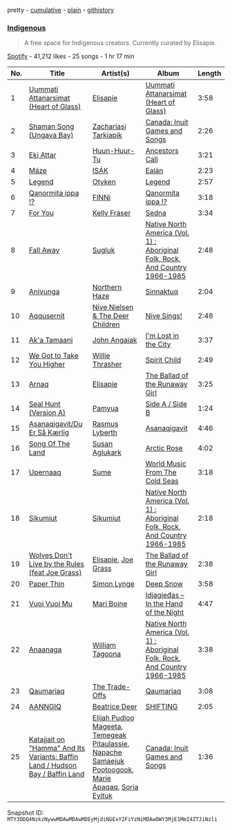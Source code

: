pretty - [cumulative](/playlists/cumulative/37i9dQZF1DWYrH4yMJbkL8.md) - [plain](/playlists/plain/37i9dQZF1DWYrH4yMJbkL8) - [githistory](https://github.githistory.xyz/mackorone/spotify-playlist-archive/blob/main/playlists/plain/37i9dQZF1DWYrH4yMJbkL8)

### [Indigenous](https://open.spotify.com/playlist/37i9dQZF1DWYrH4yMJbkL8)

> A free space for Indigenous creators\. Currently curated by Elisapie.

[Spotify](https://open.spotify.com/user/spotify) - 41,212 likes - 25 songs - 1 hr 17 min

| No. | Title | Artist(s) | Album | Length |
|---|---|---|---|---|
| 1 | [Uummati Attanarsimat \(Heart of Glass\)](https://open.spotify.com/track/74RYxK9eVeNDLdlCJTmQnJ) | [Elisapie](https://open.spotify.com/artist/37Hkw3PjSoS9k06WwMibM3) | [Uummati Attanarsimat \(Heart of Glass\)](https://open.spotify.com/album/4qQYh3Udg39IwdwBPM8TZZ) | 3:58 |
| 2 | [Shaman Song \(Ungava Bay\)](https://open.spotify.com/track/1AxYezRbc5AfdupFZygUmZ) | [Zachariasi Tarkiapik](https://open.spotify.com/artist/2z3PLddIFv7UjSZJuyHVkb) | [Canada: Inuit Games and Songs](https://open.spotify.com/album/6B49DDXbbaQf2mc3jmVmpX) | 2:26 |
| 3 | [Eki Attar](https://open.spotify.com/track/3S6RmFF5mDEVHrO3BSQHO6) | [Huun\-Huur\-Tu](https://open.spotify.com/artist/1bK0K2tuAcvMScEWIHt54t) | [Ancestors Call](https://open.spotify.com/album/6dl1bRIrWYiQkmG5WQDrmi) | 3:21 |
| 4 | [Máze](https://open.spotify.com/track/2GKG7ViAwDQ3y4S8ATKB0R) | [ISÁK](https://open.spotify.com/artist/2LGU3PxihjIK5SUeCVcdFl) | [Ealán](https://open.spotify.com/album/5XhnWsmzORt5ZIqAbrIdwl) | 2:23 |
| 5 | [Legend](https://open.spotify.com/track/7yNKY8kI688WENDOAGZDqc) | [Otyken](https://open.spotify.com/artist/63tficClWA0HEI8bnlbA2l) | [Legend](https://open.spotify.com/album/3AohlVPhmSulLxNSldid1A) | 2:57 |
| 6 | [Qanormita ippa !?](https://open.spotify.com/track/55qOiI8MLYXflx099WKy8k) | [FINNi](https://open.spotify.com/artist/19CUaPvd08HE0VJphmug1i) | [Qanormita ippa !?](https://open.spotify.com/album/3mqMWGfh3LhiS0gcP6VyVY) | 3:18 |
| 7 | [For You](https://open.spotify.com/track/2J36ck8FvDg9tuHK4GZLiH) | [Kelly Fraser](https://open.spotify.com/artist/6tfktWLnyhNzZdUtGSChSW) | [Sedna](https://open.spotify.com/album/31GEU4ydpqEpOLRTlA2TFk) | 3:34 |
| 8 | [Fall Away](https://open.spotify.com/track/00evBpL6QjdSC8RRN22t0f) | [Sugluk](https://open.spotify.com/artist/7aUEnke20y9Y16DOlW9w50) | [Native North America \(Vol\. 1\) : Aboriginal Folk, Rock, And Country 1966\-1985](https://open.spotify.com/album/20uFRx6K8E7YtRsbiRJyen) | 2:48 |
| 9 | [Anivunga](https://open.spotify.com/track/6KeILsw4yoGqn5tByGByMX) | [Northern Haze](https://open.spotify.com/artist/7p3iETLZU2U0cNLGRMWMqm) | [Sinnaktuq](https://open.spotify.com/album/71mBekmIBnu7S6T6ylBkKV) | 2:04 |
| 10 | [Aqqusernit](https://open.spotify.com/track/5jGrkBBZqzoaXrlndf436l) | [Nive Nielsen & The Deer Children](https://open.spotify.com/artist/05Giz5AaXwS9HSsxuzviNY) | [Nive Sings!](https://open.spotify.com/album/4JB0E00zkwU1vSsSJsS4Cr) | 2:48 |
| 11 | [Ak'a Tamaani](https://open.spotify.com/track/0xxLdkS3wOtboXnsqzacNh) | [John Angaiak](https://open.spotify.com/artist/7FOyXMa0HKrW38OLFDcAND) | [I'm Lost in the City](https://open.spotify.com/album/4goqttV3yu4Ko0VnUizuqP) | 3:37 |
| 12 | [We Got to Take You Higher](https://open.spotify.com/track/2WcovutiyPAqdbnwdgxrKl) | [Willie Thrasher](https://open.spotify.com/artist/1tQFd76V3HmxyEWwv8JN5k) | [Spirit Child](https://open.spotify.com/album/22w9yuze0FnbT89YfbiOev) | 2:49 |
| 13 | [Arnaq](https://open.spotify.com/track/7eMFZDDVezqN2tOEBOU29v) | [Elisapie](https://open.spotify.com/artist/37Hkw3PjSoS9k06WwMibM3) | [The Ballad of the Runaway Girl](https://open.spotify.com/album/4thL3jIVt8oFNZgvnHslkU) | 3:25 |
| 14 | [Seal Hunt \(Version A\)](https://open.spotify.com/track/2wp1tmLadHVWLbozNI8NbL) | [Pamyua](https://open.spotify.com/artist/2M8PVNl4h0SpE23a6Z6BOW) | [Side A / Side B](https://open.spotify.com/album/02dmZq3r8VBbnmwMDC0m9N) | 1:24 |
| 15 | [Asanaqigavit/Du Er Så Kærlig](https://open.spotify.com/track/38jd4iEZaefLbxIrDFoHIW) | [Rasmus Lyberth](https://open.spotify.com/artist/57Qb5XTIwCoy1ulGDHTWiR) | [Asanaqigavit](https://open.spotify.com/album/56o8wpDs9OCbfrnjen44A2) | 4:46 |
| 16 | [Song Of The Land](https://open.spotify.com/track/0JS61l6afk4vYcCbrNl7OJ) | [Susan Aglukark](https://open.spotify.com/artist/2R4S7xcKEkmqvmpXHrKj8C) | [Arctic Rose](https://open.spotify.com/album/7hE3zREXjhJ10LtamRp3jm) | 4:02 |
| 17 | [Upernaaq](https://open.spotify.com/track/4FTmCjTknB3lnw7vLB8fWU) | [Sume](https://open.spotify.com/artist/36wVKG3ZpPyTcpp4i46ECV) | [World Music From The Cold Seas](https://open.spotify.com/album/1CRTUPPs3Em8PKA0LqBovb) | 3:18 |
| 18 | [Sikumiut](https://open.spotify.com/track/14QGC8TQtKMPOCbr2sVn2z) | [Sikumiut](https://open.spotify.com/artist/2H1t2WqXOOcuY2qlEHjlck) | [Native North America \(Vol\. 1\) : Aboriginal Folk, Rock, And Country 1966\-1985](https://open.spotify.com/album/20uFRx6K8E7YtRsbiRJyen) | 2:18 |
| 19 | [Wolves Don't Live by the Rules \(feat Joe Grass\)](https://open.spotify.com/track/79r3EaZ8M7kEGPy7Tc1KxA) | [Elisapie](https://open.spotify.com/artist/37Hkw3PjSoS9k06WwMibM3), [Joe Grass](https://open.spotify.com/artist/6WSA0zU18B65jo2QDo58Uv) | [The Ballad of the Runaway Girl](https://open.spotify.com/album/4thL3jIVt8oFNZgvnHslkU) | 2:38 |
| 20 | [Paper Thin](https://open.spotify.com/track/2Mv8kbev82bQMn5CjlubBz) | [Simon Lynge](https://open.spotify.com/artist/0jc7KP4FUYBw0Y82VoLBWH) | [Deep Snow](https://open.spotify.com/album/3K5waztJmPmPxsMnpuCenO) | 3:58 |
| 21 | [Vuoi Vuoi Mu](https://open.spotify.com/track/7HhLIVmJREKStoJXtacUIS) | [Mari Boine](https://open.spotify.com/artist/4t4unGD2iYlkONGDmBbkcE) | [Idjagie​đ​as – In the Hand of the Night](https://open.spotify.com/album/71NUvwXvBdk08xcACG4UoM) | 4:47 |
| 22 | [Anaanaga](https://open.spotify.com/track/6PyXvacCdnHaKDvK0AjJlg) | [William Tagoona](https://open.spotify.com/artist/14gHKMS3VeLznrTZil2zGl) | [Native North America \(Vol\. 1\) : Aboriginal Folk, Rock, And Country 1966\-1985](https://open.spotify.com/album/20uFRx6K8E7YtRsbiRJyen) | 3:38 |
| 23 | [Qaumariaq](https://open.spotify.com/track/0l7aujB6vAnhJQ8YvD4ZhN) | [The Trade\-Offs](https://open.spotify.com/artist/1MnrJrblGPojuCBRGDisvK) | [Qaumariaq](https://open.spotify.com/album/4BMMtvCdpmt1Vi92mUEV65) | 3:08 |
| 24 | [AANNGIQ](https://open.spotify.com/track/1YLx7QBLLEy8e8c8eqszSX) | [Beatrice Deer](https://open.spotify.com/artist/3YEhsztAtjqpC0JikHMmYe) | [SHIFTING](https://open.spotify.com/album/10v5r1u4kwiIpdbakONaps) | 2:05 |
| 25 | [Katajjait on "Hamma" And Its Variants: Baffin Land / Hudson Bay / Baffin Land](https://open.spotify.com/track/6qJozUlX1ao31KQHb4aWoK) | [Elijah Pudloo Mageeta](https://open.spotify.com/artist/32IsJ3YVTAhYm4iytdN7MJ), [Temegeak Pitaulassie](https://open.spotify.com/artist/3TEXUYjtHpUqH86NWFEB0O), [Napache Samaejuk Pootoogook](https://open.spotify.com/artist/2BrVaL2xpbmMVkvJ6DAQAC), [Marie Apaqaq](https://open.spotify.com/artist/0rYybSRMU6GjXVrVb8qvWD), [Soria Eyituk](https://open.spotify.com/artist/3c8NJ6JFFdzi6N9vxj7QSA) | [Canada: Inuit Games and Songs](https://open.spotify.com/album/6B49DDXbbaQf2mc3jmVmpX) | 1:36 |

Snapshot ID: `MTY3ODQ4NzkzNywwMDAwMDAwMDEyMjdiNGExY2FiYzNiMDAwOWY3MjE1MmI4ZTJiNzli`
